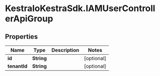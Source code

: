 # KestraIoKestraSdk.IAMUserControllerApiGroup

## Properties

Name | Type | Description | Notes
------------ | ------------- | ------------- | -------------
**id** | **String** |  | [optional] 
**tenantId** | **String** |  | [optional] 


